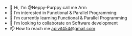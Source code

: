 - 👋 Hi, I’m @Neppy-Purppy call me Arm
- 👀 I’m interested in Functional & Parallel Programming
- 🌱 I’m currently learning Functional & Parallel Programming
- 💞️ I’m looking to collaborate on Software development
- 📫 How to reach me apivit454@gmail.com

<!---
Neppy-Purppy/Neppy-Purppy is a ✨ special ✨ repository because its `README.md` (this file) appears on your GitHub profile.
You can click the Preview link to take a look at your changes.
--->
